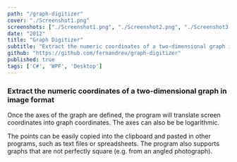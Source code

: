 ```yaml
---
path: "/graph-digitizer"
cover: "./Screenshot1.png"
screenshots: ["./Screenshot1.png", "./Screenshot2.png", "./Screenshot3.png", "./Screenshot4.png"]
date: "2012"
title: "Graph Digitizer"
subtitle: "Extract the numeric coordinates of a two-dimensional graph in image format"
github: "https://github.com/fernandreu/graph-digitizer"
published: true
tags: ['C#', 'WPF', 'Desktop']
---
```

### Extract the numeric coordinates of a two-dimensional graph in image format

Once the axes of the graph are defined, the program will translate screen coordinates into graph
coordinates. The axes can also be be logarithmic.

The points can be easily copied into the clipboard and pasted in other programs, such as text files or
spreadsheets. The program also supports graphs that are not perfectly square (e.g. from an angled
photograph).
